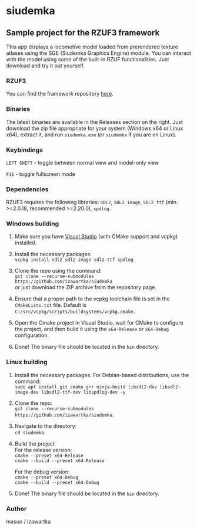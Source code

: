 # siudemka
## Sample project for the RZUF3 framework

This app displays a locomotive model loaded from prerendered texture atlases using the SGE (Siudemka Graphics Engine) module. You can interact with the model using some of the built-in RZUF functionalities. Just download and try it out yourself.

### RZUF3
You can find the framework repository [here](https://github.com/izawartka/rzuf3).

### Binaries
The latest binaries are available in the Releases section on the right. Just download the zip file appropriate for your system (Windows x64 or Linux x64), extract it, and run `siudemka.exe` (or `siudemka` if you are on Linux).

### Keybindings
`LEFT SHIFT` - toggle between normal view and model-only view

`F11` - toggle fullscreen mode

### Dependencies
RZUF3 requires the following libraries: `SDL2`, `SDL2_image`, `SDL2_ttf` (min. >=2.0.18, recommended >=2.20.0), `spdlog`.

### Windows building
1. Make sure you have [Visual Studio](https://visualstudio.microsoft.com/) (with CMake support and vcpkg) installed.

2. Install the necessary packages:  
   `vcpkg install sdl2 sdl2-image sdl2-ttf spdlog`

3. Clone the repo using the command:  
    `git clone --recurse-submodules https://github.com/izawartka/siudemka`  
    or just download the ZIP archive from the repository page.

4. Ensure that a proper path to the vcpkg toolchain file is set in the `CMakeLists.txt` file. Default is `C:/src/vcpkg/scripts/buildsystems/vcpkg.cmake`.

5. Open the Cmake project in Visual Studio, wait for CMake to configure the project, and then build it using the `x64-Release` or `x64-Debug` configuration.

6. Done! The binary file should be located in the `bin` directory.

### Linux building
1. Install the necessary packages. For Debian-based distributions, use the command:  
   `sudo apt install git cmake g++ ninja-build libsdl2-dev libsdl2-image-dev libsdl2-ttf-dev libspdlog-dev -y`

2. Clone the repo:  
   `git clone --recurse-submodules https://github.com/izawartka/siudemka`.

3. Navigate to the directory:  
   `cd siudemka`.

4. Build the project  
   For the release version:  
   `cmake --preset x64-Release`  
   `cmake --build --preset x64-Release`  

   For the debug version:  
   `cmake --preset x64-Debug`  
   `cmake --build --preset x64-Debug`  

5. Done! The binary file should be located in the `bin` directory.

### Author
masuo / izawartka
